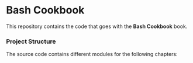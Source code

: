 Bash Cookbook
===============================

This repository contains the code that goes with the **Bash Cookbook** book.

### Project Structure

The source code contains different modules for the following chapters:
